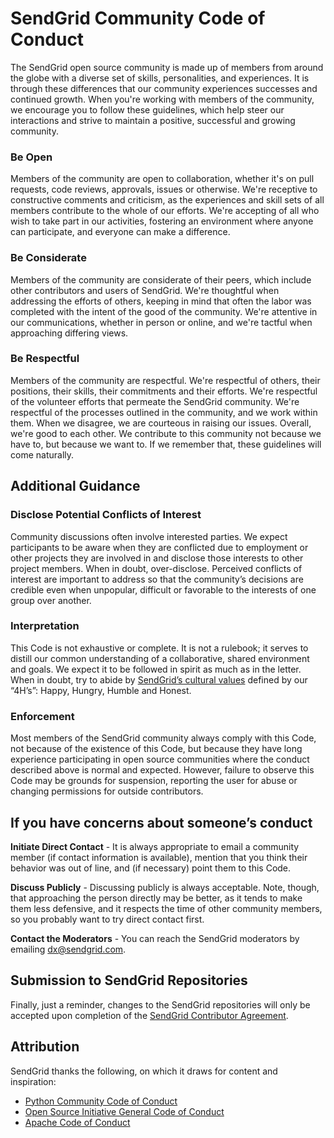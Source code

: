 # SendGrid Community Code of Conduct
 
 The SendGrid open source community is made up of members from around the globe with a diverse set of skills, personalities, and experiences. It is through these differences that our community experiences successes and continued growth. When you're working with members of the community, we encourage you to follow these guidelines, which help steer our interactions and strive to maintain a positive, successful and growing community. 
 
 ### Be Open
 Members of the community are open to collaboration, whether it's on pull requests, code reviews, approvals, issues or otherwise. We're receptive to constructive comments and criticism, as the experiences and skill sets of all members contribute to the whole of our efforts. We're accepting of all who wish to take part in our activities, fostering an environment where anyone can participate, and everyone can make a difference.
 
 ### Be Considerate
 Members of the community are considerate of their peers, which include other contributors and users of SendGrid. We're thoughtful when addressing the efforts of others, keeping in mind that often the labor was completed with the intent of the good of the community. We're attentive in our communications, whether in person or online, and we're tactful when approaching differing views.
 
 ### Be Respectful
 Members of the community are respectful. We're respectful of others, their positions, their skills, their commitments and their efforts. We're respectful of the volunteer efforts that permeate the SendGrid community. We're respectful of the processes outlined in the community, and we work within them. When we disagree, we are courteous in raising our issues.  Overall, we're good to each other. We contribute to this community not because we have to, but because we want to. If we remember that, these guidelines will come naturally.
 
 ## Additional Guidance 
 
 ### Disclose Potential Conflicts of Interest
 Community discussions often involve interested parties. We expect participants to be aware when they are conflicted due to employment or other projects they are involved in and disclose those interests to other project members. When in doubt, over-disclose. Perceived conflicts of interest are important to address so that the community’s decisions are credible even when unpopular, difficult or favorable to the interests of one group over another.
 
 ### Interpretation
 This Code is not exhaustive or complete. It is not a rulebook; it serves to distill our common understanding of a collaborative, shared environment and goals. We expect it to be followed in spirit as much as in the letter.  When in doubt, try to abide by [SendGrid’s cultural values](https://sendgrid.com/blog/employee-engagement-the-4h-way) defined by our “4H’s”: Happy, Hungry, Humble and Honest.  
 
 ### Enforcement
 Most members of the SendGrid community always comply with this Code, not because of the existence of this Code, but because they have long experience participating in open source communities where the conduct described above is normal and expected. However, failure to observe this Code may be grounds for suspension, reporting the user for abuse or changing permissions for outside contributors.
 
 ## If you have concerns about someone’s conduct
 **Initiate Direct Contact** - It is always appropriate to email a community member (if contact information is available), mention that you think their behavior was out of line, and (if necessary) point them to this Code.
 
 **Discuss Publicly** - Discussing publicly is always acceptable. Note, though, that approaching the person directly may be better, as it tends to make them less defensive, and it respects the time of other community members, so you probably want to try direct contact first.
 
 **Contact the Moderators** - You can reach the SendGrid moderators by emailing dx@sendgrid.com.
 
 ## Submission to SendGrid Repositories
 Finally, just a reminder, changes to the SendGrid repositories will only be accepted upon completion of the [SendGrid Contributor Agreement](https://cla.sendgrid.com). 
 
 ## Attribution
 
 SendGrid thanks the following, on which it draws for content and inspiration:
 
* [Python Community Code of Conduct](https://www.python.org/psf/codeofconduct/)  
* [Open Source Initiative General Code of Conduct](https://opensource.org/codeofconduct) 
* [Apache Code of Conduct](https://www.apache.org/foundation/policies/conduct.html) 
